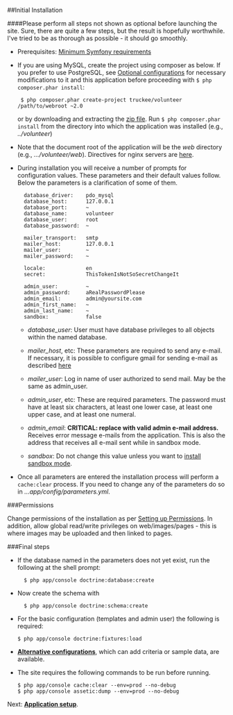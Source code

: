 ##Initial Installation

####Please perform all steps not shown as optional before launching the site.
Sure, there are quite a few steps, but the result is hopefully worthwhile. I've tried to be as thorough as possible - it should go smoothly.

* Prerequisites: [Minimum Symfony requirements](http://symfony.com/doc/current/reference/requirements.html)

*  If you are using MySQL, create the project using composer as below.  If you prefer to use PostgreSQL, see [Optional configurations](optional.md) for necessary modifications to it and this application before proceeding with `$ php composer.phar install`:
  
        $ php composer.phar create-project truckee/volunteer /path/to/webroot ~2.0

    or by downloading and extracting the [zip file](https://github.com/truckee/volunteer/archive/master.zip).  Run `$ php composer.phar install` from the directory into which the application was installed (e.g., _../volunteer_)
    
* Note that the document root of the application will be the _web_ directory (e.g., _.../volunteer/web_). Directives for nginx servers are [here](http://www.nginxtips.com/nginx-configuration-for-symfony-framework/).

* During installation you will receive a number of prompts for configuration values. These parameters and their default values follow.  Below the parameters is a clarification of some of them.

        database_driver:    pdo_mysql
        database_host:      127.0.0.1
        database_port:      ~
        database_name:      volunteer
        database_user:      root
        database_password:  ~

        mailer_transport:   smtp
        mailer_host:        127.0.0.1
        mailer_user:        ~
        mailer_password:    ~

        locale:             en
        secret:             ThisTokenIsNotSoSecretChangeIt

        admin_user:         ~
        admin_password:     aRealPasswordPlease
        admin_email:        admin@yoursite.com
        admin_first_name:   ~
        admin_last_name:    ~
        sandbox:            false
        
    * _database\_user_: User must have database privileges to all objects within the named database.
    
    * _mailer\_host_, etc: These parameters are required to send any e-mail. If necessary, it is possible to configure gmail for sending e-mail as described [here](http://symfony.com/doc/current/cookbook/email/gmail.html)
    
    * _mailer\_user_: Log in name of user authorized to send mail. May be the same as admin_user.
    
    * _admin\_user_, etc: These are required parameters. The password must have at least six characters, at least one lower case, at least one upper case, and at least one numeral.

    * _admin\_email_: __CRITICAL: replace with valid admin e-mail address.__  Receives error message e-mails from the application. This is also the address that receives all e-mail sent while in sandbox mode.

    * _sandbox_: Do not change this value unless you want to [install sandbox mode](sandbox.md).

* Once all parameters are entered the installation process will perform a `cache:clear` process. If you need to change any of the parameters do so in _...app/config/parameters.yml_.
        
###Permissions

Change permissions of the installation as per [Setting up Permissions](http://symfony.com/doc/current/book/installation.html). In addition, allow global read/write privileges on web/images/pages - this is where images may be uploaded and then linked to pages.
        
###Final steps

* If the database named in the parameters does not yet exist, run the following at the shell prompt:

        $ php app/console doctrine:database:create

* Now create the schema with

        $ php app/console doctrine:schema:create

*   For the basic configuration (templates and admin user) the following is required:

        $ php app/console doctrine:fixtures:load
        
*   [__Alternative configurations__](optional.md), which can add criteria or sample data, are available.
        
*   The site requires the following commands to be run before running.

        $ php app/console cache:clear --env=prod --no-debug
        $ php app/console assetic:dump --env=prod --no-debug
        
Next: [__Application setup__](app_setup.md).

